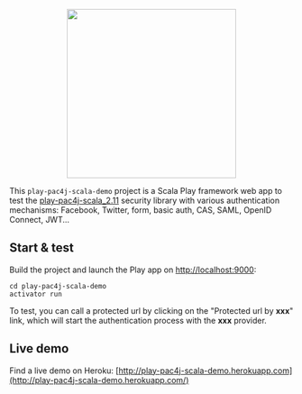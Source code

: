 <p align="center">
  <img src="https://pac4j.github.io/pac4j/img/logo-play.png" width="300" />
</p>

This `play-pac4j-scala-demo` project is a Scala Play framework web app to test the [play-pac4j-scala_2.11](https://github.com/pac4j/play-pac4j) security library with various authentication mechanisms: Facebook, Twitter, form, basic auth, CAS, SAML, OpenID Connect, JWT...

## Start & test

Build the project and launch the Play app on [http://localhost:9000](http://localhost:9000):

    cd play-pac4j-scala-demo
    activator run

To test, you can call a protected url by clicking on the "Protected url by **xxx**" link, which will start the authentication process with the **xxx** provider.

## Live demo

Find a live demo on Heroku: [http://play-pac4j-scala-demo.herokuapp.com](http://play-pac4j-scala-demo.herokuapp.com/)
